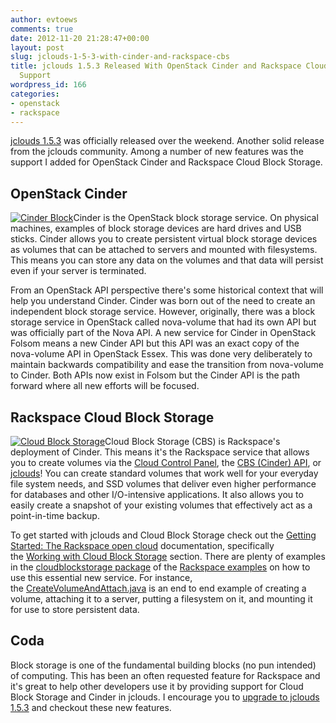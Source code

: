 ```yaml
---
author: evtoews
comments: true
date: 2012-11-20 21:28:47+00:00
layout: post
slug: jclouds-1-5-3-with-cinder-and-rackspace-cbs
title: jclouds 1.5.3 Released With OpenStack Cinder and Rackspace Cloud Block Storage
  Support
wordpress_id: 166
categories:
- openstack
- rackspace
---
```


[jclouds 1.5.3](http://blog.jclouds.org/post/35922275965/jclouds-1-5-3-out-the-door) was officially released over the weekend. Another solid release from the jclouds community. Among a number of new features was the support I added for OpenStack Cinder and Rackspace Cloud Block Storage.


## OpenStack Cinder


[](http://wiki.openstack.org/Cinder)[![Cinder Block](http://phymata.files.wordpress.com/2012/11/cinder-block.jpg)](http://phymata.files.wordpress.com/2012/11/cinder-block.jpg)Cinder is the OpenStack block storage service. On physical machines, examples of block storage devices are hard drives and USB sticks. Cinder allows you to create persistent virtual block storage devices as volumes that can be attached to servers and mounted with filesystems. This means you can store any data on the volumes and that data will persist even if your server is terminated.

From an OpenStack API perspective there's some historical context that will help you understand Cinder. Cinder was born out of the need to create an independent block storage service. However, originally, there was a block storage service in OpenStack called nova-volume that had its own API but was officially part of the Nova API. A new service for Cinder in OpenStack Folsom means a new Cinder API but this API was an exact copy of the nova-volume API in OpenStack Essex. This was done very deliberately to maintain backwards compatibility and ease the transition from nova-volume to Cinder. Both APIs now exist in Folsom but the Cinder API is the path forward where all new efforts will be focused.


## Rackspace Cloud Block Storage


[](http://www.rackspace.com/cloud/public/blockstorage/)[![Cloud Block Storage](http://phymata.files.wordpress.com/2012/11/cbs.png)](http://phymata.files.wordpress.com/2012/11/cbs.png)Cloud Block Storage (CBS) is Rackspace's deployment of Cinder. This means it's the Rackspace service that allows you to create volumes via the [Cloud Control Panel](https://mycloud.rackspace.com), the [CBS (Cinder) API](http://docs.rackspace.com/cbs/api/v1.0/cbs-devguide/content/overview.html), or [jclouds](http://www.jclouds.org/)! You can create standard volumes that work well for your everyday file system needs, and SSD volumes that deliver even higher performance for databases and other I/O-intensive applications. It also allows you to easily create a snapshot of your existing volumes that effectively act as a point-in-time backup.

To get started with jclouds and Cloud Block Storage check out the [Getting Started: The Rackspace open cloud](http://www.jclouds.org/documentation/quickstart/rackspace/) documentation, specifically the [Working with Cloud Block Storage](http://www.jclouds.org/documentation/quickstart/rackspace/#volumes) section. There are plenty of examples in the [cloudblockstorage package](https://github.com/jclouds/jclouds-examples/tree/master/rackspace/src/main/java/org/jclouds/examples/rackspace/cloudblockstorage) of the [Rackspace examples](https://github.com/jclouds/jclouds-examples/tree/master/rackspace/) on how to use this essential new service. For instance, the [CreateVolumeAndAttach.java](https://github.com/jclouds/jclouds-examples/blob/master/rackspace/src/main/java/org/jclouds/examples/rackspace/cloudblockstorage/CreateVolumeAndAttach.java) is an end to end example of creating a volume, attaching it to a server, putting a filesystem on it, and mounting it for use to store persistent data.


## Coda


Block storage is one of the fundamental building blocks (no pun intended) of computing. This has been an often requested feature for Rackspace and it's great to help other developers use it by providing support for Cloud Block Storage and Cinder in jclouds. I encourage you to [upgrade to jclouds 1.5.3](http://www.jclouds.org/documentation/userguide/installation-guide/) and checkout these new features.
